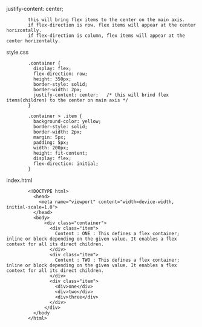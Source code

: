 justify-content: center;

            this will bring flex items to the center on the main axis.
            if flex-direction is row, flex items will appear at the center horizontally.
            if flex-direction is column, flex items will appear at the center horizontally.

style.css

            .container {
              display: flex;
              flex-direction: row;
              height: 350px;
              border-style: solid;
              border-width: 2px;
              justify-content: center;   /* this will brind flex items(children) to the center on main axis */
            }

            .container > .item {
              background-color: yellow;
              border-style: solid;
              border-width: 2px;
              margin: 5px;
              padding: 5px;
              width: 200px;
              height: fit-content;
              display: flex;
              flex-direction: initial;
            }

index.html

            <!DOCTYPE html>
              <head>
                <meta name="viewport" content="width=device-width, initial-scale=1.0">
              </head>
              <body>
                  <div class="container">
                    <div class="item">
                      Content : ONE : This defines a flex container; inline or block depending on the given value. It enables a flex context for all its direct children.
                    </div>
                    <div class="item">
                      Content : TWO : This defines a flex container; inline or block depending on the given value. It enables a flex context for all its direct children.
                    </div>
                    <div class="item">
                      <div>one</div>
                      <div>two</div>
                      <div>three</div>
                    </div>
                  </div>
              </body
            </html>
